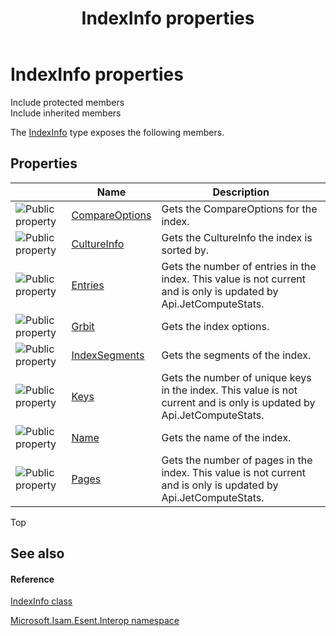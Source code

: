 ﻿---
title: IndexInfo properties
TOCTitle: IndexInfo properties
ms:assetid: Properties.T:Microsoft.Isam.Esent.Interop.IndexInfo
ms:mtpsurl: https://msdn.microsoft.com/library/microsoft.isam.esent.interop.indexinfo_properties(v=EXCHG.10)
ms:contentKeyID: 55103257
ms.date: 07/30/2014
ms.topic: article
---

# IndexInfo properties

Include protected members  
Include inherited members  

The [IndexInfo](./indexinfo-class.md) type exposes the following members.

## Properties

<table>
<thead>
<tr class="header">
<th> </th>
<th>Name</th>
<th>Description</th>
</tr>
</thead>
<tbody>
<tr class="odd">
<td><img src="../images/dn292128.pubproperty(exchg.10).gif" title="Public property" alt="Public property" /></td>
<td><a href="dn350908(v=exchg.10).md">CompareOptions</a></td>
<td>Gets the CompareOptions for the index.</td>
</tr>
<tr class="even">
<td><img src="../images/dn292128.pubproperty(exchg.10).gif" title="Public property" alt="Public property" /></td>
<td><a href="dn350921(v=exchg.10).md">CultureInfo</a></td>
<td>Gets the CultureInfo the index is sorted by.</td>
</tr>
<tr class="odd">
<td><img src="../images/dn292128.pubproperty(exchg.10).gif" title="Public property" alt="Public property" /></td>
<td><a href="dn350907(v=exchg.10).md">Entries</a></td>
<td>Gets the number of entries in the index. This value is not current and is only is updated by Api.JetComputeStats.</td>
</tr>
<tr class="even">
<td><img src="../images/dn292128.pubproperty(exchg.10).gif" title="Public property" alt="Public property" /></td>
<td><a href="dn350925(v=exchg.10).md">Grbit</a></td>
<td>Gets the index options.</td>
</tr>
<tr class="odd">
<td><img src="../images/dn292128.pubproperty(exchg.10).gif" title="Public property" alt="Public property" /></td>
<td><a href="dn350910(v=exchg.10).md">IndexSegments</a></td>
<td>Gets the segments of the index.</td>
</tr>
<tr class="even">
<td><img src="../images/dn292128.pubproperty(exchg.10).gif" title="Public property" alt="Public property" /></td>
<td><a href="dn350926(v=exchg.10).md">Keys</a></td>
<td>Gets the number of unique keys in the index. This value is not current and is only is updated by Api.JetComputeStats.</td>
</tr>
<tr class="odd">
<td><img src="../images/dn292128.pubproperty(exchg.10).gif" title="Public property" alt="Public property" /></td>
<td><a href="dn350911(v=exchg.10).md">Name</a></td>
<td>Gets the name of the index.</td>
</tr>
<tr class="even">
<td><img src="../images/dn292128.pubproperty(exchg.10).gif" title="Public property" alt="Public property" /></td>
<td><a href="dn350928(v=exchg.10).md">Pages</a></td>
<td>Gets the number of pages in the index. This value is not current and is only is updated by Api.JetComputeStats.</td>
</tr>
</tbody>
</table>


Top

## See also

#### Reference

[IndexInfo class](./indexinfo-class.md)

[Microsoft.Isam.Esent.Interop namespace](./microsoft.isam.esent.interop-namespace.md)